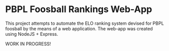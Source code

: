 # PBPL Foosball Rankings Web-App

This project attempts to automate the ELO ranking system devised for PBPL foosball by the means of a web application. The web-app was created using NodeJS + Express. 

WORK IN PROGRESS!
